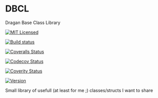 DBCL
====

Dragan Base Class Library 

[![MIT Licensed](https://img.shields.io/badge/license-MIT-blue.svg)](https://github.com/ddur/DBCL/blob/master/LICENSE)

[![Build status](https://ci.appveyor.com/api/projects/status/r6itkcob69p9g6ro?svg=true)](https://ci.appveyor.com/project/ddur/dbcl)

[![Coveralls Status](https://coveralls.io/repos/ddur/DBCL/badge.svg?branch=master&service=github)](https://coveralls.io/github/ddur/DBCL?branch=master)

[![Codecov Status](https://codecov.io/github/ddur/DBCL/coverage.svg?branch=master)](https://codecov.io/github/ddur/DBCL?branch=master)

[![Coverity Status](https://scan.coverity.com/projects/7417/badge.svg)](https://scan.coverity.com/projects/dbcl)

[![Version](https://img.shields.io/badge/version-alpha-red.svg)]()


Small library of usefull (at least for me ;) classes/structs I want to share 
